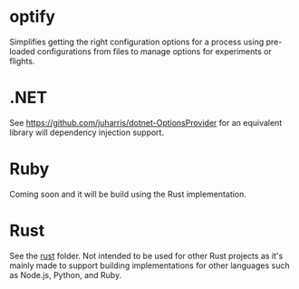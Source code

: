 # optify
Simplifies getting the right configuration options for a process using pre-loaded configurations from files to manage options for experiments or flights.

# .NET
See https://github.com/juharris/dotnet-OptionsProvider for an equivalent library will dependency injection support.

# Ruby
Coming soon and it will be build using the Rust implementation.

# Rust
See the [rust](./rust/) folder.
Not intended to be used for other Rust projects as it's mainly made to support building implementations for other languages such as Node.js, Python, and Ruby.
